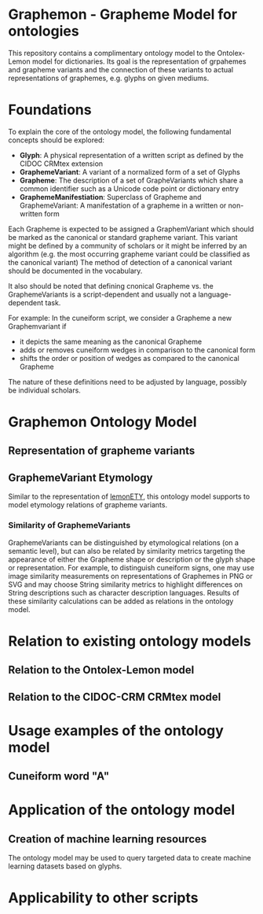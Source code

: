 # Graphemon - Grapheme Model for ontologies
This repository contains a complimentary ontology model to the Ontolex-Lemon model for dictionaries.
Its goal is the representation of grpahemes and grapheme variants and the connection of these variants to actual representations of graphemes, e.g. glyphs on given mediums.

# Foundations
To explain the core of the ontology model, the following fundamental concepts should be explored:
* **Glyph**: A physical representation of a written script as defined by the CIDOC CRMtex extension
* **GraphemeVariant**: A variant of a normalized form of a set of Glyphs
* **Grapheme**: The description of a set of GrapheVariants which share a common identifier such as a Unicode code point or dictionary entry
* **GraphemeManifestiation**: Superclass of Grapheme and GraphemeVariant: A manifestation of a grapheme in a written or non-written form

Each Grapheme is expected to be assigned a GraphemVariant which should be marked as the canonical or standard grapheme variant.
This variant might be defined by a community of scholars or it might be inferred by an algorithm (e.g. the most occurring grapheme variant could be classified as the canonical variant)
The method of detection of a canonical variant should be documented in the vocabulary.

It also should be noted that defining cnonical Grapheme vs. the GraphemeVariants is a script-dependent and usually not a language-dependent task.

For example: In the cuneiform script, we consider a Grapheme a new Graphemvariant if
* it depicts the same meaning as the canonical Grapheme
* adds or removes cuneiform wedges in comparison to the canonical form
* shifts the order or position of wedges as compared to the canonical Grapheme

The nature of these definitions need to be adjusted by language, possibly be individual scholars.

# Graphemon Ontology Model

## Representation of grapheme variants

## GraphemeVariant Etymology

Similar to the representation of [lemonETY](https://github.com/anasfkhan81/lemonEty), this ontology model supports to model etymology relations of grapheme variants.

### Similarity of GraphemeVariants

GraphemeVariants can be distinguished by etymological relations (on a semantic level), but can also be related by similarity metrics targeting the appearance of either the Grapheme shape or description or the glyph shape or representation.
For example, to distinguish cuneiform signs, one may use image similarity measurements on representations of Graphemes in PNG or SVG and may choose String similarity metrics to highlight differences on String descriptions such as character description languages.
Results of these similarity calculations can be added as relations in the ontology model.

# Relation to existing ontology models

## Relation to the Ontolex-Lemon model

## Relation to the CIDOC-CRM CRMtex model

# Usage examples of the ontology model

## Cuneiform word "A"

# Application of the ontology model

## Creation of machine learning resources

The ontology model may be used to query targeted data to create machine learning datasets based on glyphs.

# Applicability to other scripts


